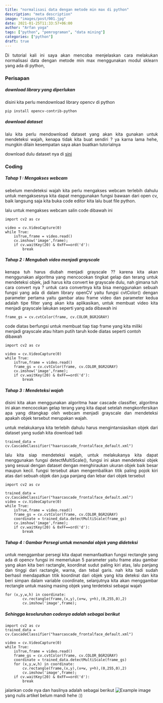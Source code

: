 ```yaml
---
title: "normalisasi data dengan metode min max di python"
description: "meta description"
image: "images/post/001.jpg"
date: 2021-01-25T11:33:57+06:00
author: "Arfan yoga"
tags: ["python", "pemrograman", "data mining"]
categories: ["python"]
draft: true
---
```

<div style="text-align: justify">
Di tutorial kali ini saya akan mencoba menjelaskan cara melakukan normalisasi data dengan metode min max menggunakan modul sklearn yang ada di python, 
</div>

### Perisapan
##### download library yang diperlukan
disini kita perlu mendownload library opencv di python
```
pip install opencv-contrib-python
```
##### download dataset
<div style="text-align: justify">
lalu kita perlu mendownload dataset yang akan kita gunakan untuk mendeteksi wajah, kenapa tidak kita buat sendiri ? ya karna lama hehe, mungkin dilain kesempatan saya akan buatkan tutorialnya
</div>

download dulu dataset nya di [sini](https://github.com/opencv/opencv/blob/master/data/haarcascades/haarcascade_frontalface_default.xml)

### Coding
##### Tahap 1 : Mengakses webcam
<div style="text-align: justify">
sebelum mendeteksi wajah kita perlu mengakses webcam terlebih dahulu untuk mengaksesnya kita dapat menggunakan fungsi bawaan dari open cv, baik langsung saja kita buka code editor kita lalu buat file python.

lalu untuk mengakses webcam salin code dibawah ini
</div>

```
import cv2 as cv

video = cv.VideoCapture(0)
while True:
    isTrue,frame = video.read()
    cv.imshow('image',frame);
    if cv.waitKey(20) & 0xFF==ord('d'):
        break
```


##### Tahap 2 : Mengubah video menjadi grayscale

<div style="text-align: justify">
kenapa tuh harus diubah menjadi grayscale ?? karena kita akan menggunakan algoritma yang mencocokan tingkat gelap dan terang untuk mendeteksi objek, jadi harus kita convert ke grayscale dulu, nah gimana tuh cara convert nya ? untuk cara convertnya kita bisa menggunakan sebuah fungsi yang ada di dalam library openCV yaitu fungsi cvtColor() dengan parameter pertama yaitu gambar atau frame video dan parameter kedua adalah tipe filter yang akan kita aplikasikan, untuk membuat video kita menjadi grayscale lakukan seperti yang ada dibawah ini
</div>

```
frame_gs = cv.cvtColor(frame, cv.COLOR_BGR2GRAY)
```
code diatas berfungsi untuk membuat tiap tiap frame yang kita miliki menjadi grayscale atau hitam putih
taruh kode diatas seperti contoh dibawah
```
import cv2 as cv

video = cv.VideoCapture(0)
while True:
    isTrue,frame = video.read()
    frame_gs = cv.cvtColor(frame, cv.COLOR_BGR2GRAY)
    cv.imshow('image',frame);
    if cv.waitKey(20) & 0xFF==ord('d'):
        break
```
##### Tahap 3 : Mendeteksi wajah

<div style="text-align: justify">
disini kita akan menggunakan algoritma haar cascade classifier, algoritma ini akan mencocokan gelap terang yang kita dapat setelah mengkonfersikan apa yang ditangkap oleh webcam menjadi grayscale dan mendeteksi apakah objek tersebut merupakan wajah.

untuk melakukanya kita terlebih dahulu harus mengintansiasikan objek dari dataset yang sudah kita download tadi
</div>

```
trained_data = cv.CascadeClassifier("haarcascade_frontalface_default.xml")
```
<div style="text-align: justify">
lalu kita siap mendeteksi wajah, untuk melakukanya kita dapat menggunakan fungsi detectMultiScale(), fungsi ini akan mendeteksi objek yang sesuai dengan dataset dengan menghiraukan ukuran objek baik besar maupun kecil. fungsi tersebut akan mengembalikan titik paling pojok kiri atas dari sebuah objek dan juga panjang dan lebar dari objek tersebut
</div>

```
import cv2 as cv

trained_data = cv.CascadeClassifier("haarcascade_frontalface_default.xml")
video = cv.VideoCapture(0)
while True:
    isTrue,frame = video.read()
    frame_gs = cv.cvtColor(frame, cv.COLOR_BGR2GRAY)
    coordinate = trained_data.detectMultiScale(frame_gs)
    cv.imshow('image',frame);
    if cv.waitKey(20) & 0xFF==ord('d'):
        break
```

##### Tahap 4 : Gambar Persegi untuk menandai objek yang dideteksi
<div style="text-align: justify">
untuk menggambar persegi kita dapat memanfaatkan fungsi rectangle yang ada di opencv
fungsi ini memerlukan 5 parameter yaitu frame atau gambar yang akan kita beri ractangle, koordinat sudut paling kiri atas, lalu panjang dan tinggi dari ractangle, warna, dan tebal garis.
nah kita tadi sudah berhasil mendapatkan titik koordinat dari objek yang kita deteksi dan kita beri simpan dalam variable coordinate, selanjutnya kita akan menggambar rectangle untuk masing masing objek yang terdeteksi sebagai wajah
</div>

```
for (x,y,w,h) in coordinate:    
        cv.rectangle(frame,(x,y),(x+w, y+h),(0,255,0),2)        
        cv.imshow('image',frame);
```

##### Sehingga keseluruhan codenya adalah sebagai berikut
```
import cv2 as cv
trained_data = cv.CascadeClassifier("haarcascade_frontalface_default.xml")

video = cv.VideoCapture(0)
while True:
    isTrue,frame = video.read()
    frame_gs = cv.cvtColor(frame, cv.COLOR_BGR2GRAY)
    coordinate = trained_data.detectMultiScale(frame_gs)
    for (x,y,w,h) in coordinate:    
        cv.rectangle(frame,(x,y),(x+w, y+h),(0,255,0),2)        
        cv.imshow('image',frame);
    if cv.waitKey(20) & 0xFF==ord('d'):
        break
```
jalankan code nya dan hasilnya adalah sebagai berikut
![Example image](/images/post/ocv.png)
yang nulis artikel belum mandi hehe :))